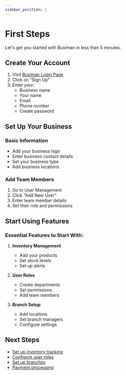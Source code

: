```yaml
---
sidebar_position: 1
---
```


# First Steps

Let's get you started with Busiman in less than 5 minutes.

## Create Your Account

1. Visit [Busiman Login Page](https://busiman.in/auth/login)
2. Click on "Sign Up"
3. Enter your:
   - Business name
   - Your name
   - Email
   - Phone number
   - Create password

## Set Up Your Business

### Basic Information
- Add your business logo
- Enter business contact details
- Set your business type
- Add business locations

### Add Team Members
1. Go to User Management
2. Click "Add New User"
3. Enter team member details
4. Set their role and permissions

## Start Using Features

### Essential Features to Start With:
1. **Inventory Management**
   - Add your products
   - Set stock levels
   - Set up alerts

2. **User Roles**
   - Create departments
   - Set permissions
   - Add team members

3. **Branch Setup**
   - Add locations
   - Set branch managers
   - Configure settings

## Next Steps

- [Set up inventory tracking](./inventory-setup)
- [Configure user roles](./user-roles)
- [Set up branches](./branch-setup)
- [Payment processing](./payment-setup)